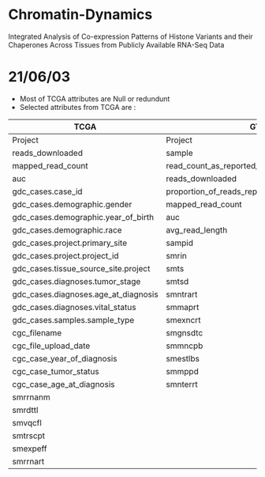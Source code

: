 # Chromatin-Dynamics
Integrated Analysis of Co-expression Patterns of Histone Variants and their Chaperones Across Tissues from Publicly Available RNA-Seq Data

# 21/06/03

- Most of TCGA attributes are Null or redundunt
- Selected attributes from TCGA are :

__TCGA__ | __GTEx__
---------|---------
Project  | Project
reads_downloaded | sample
mapped_read_count | read_count_as_reported_by_sra
auc | reads_downloaded
gdc_cases.case_id | proportion_of_reads_reported_by_sra_downloaded
gdc_cases.demographic.gender | mapped_read_count
gdc_cases.demographic.year_of_birth | auc	
gdc_cases.demographic.race | avg_read_length
gdc_cases.project.primary_site | sampid
gdc_cases.project.project_id | smrin
gdc_cases.tissue_source_site.project | smts
gdc_cases.diagnoses.tumor_stage | smtsd
gdc_cases.diagnoses.age_at_diagnosis | smntrart
gdc_cases.diagnoses.vital_status | smmaprt
gdc_cases.samples.sample_type | smexncrt
cgc_filename | smgnsdtc
cgc_file_upload_date | smmncpb
cgc_case_year_of_diagnosis | smestlbs
cgc_case_tumor_status | smmppd	
cgc_case_age_at_diagnosis | smnterrt
 | smrrnanm	
 | smrdttl	
 | smvqcfl	
 | smtrscpt	
 | smexpeff	
 | smrrnart